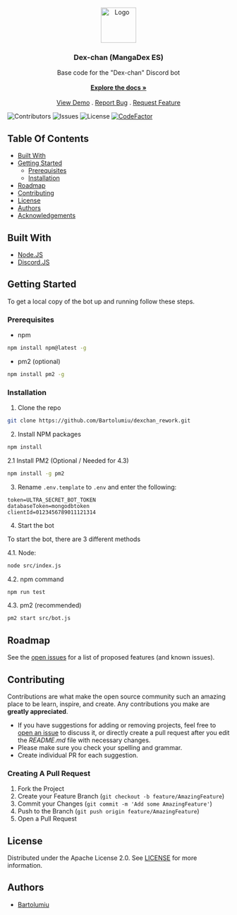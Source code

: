 <br/>
<p align="center">
  <a href="https://github.com/Bartolumiu/dexchan_rework">
    <img src="https://cdn.discordapp.com/avatars/794309204592033821/b1c4eda0575cd423a3f115c75c66f722.webp?size=4096" alt="Logo" width="80" height="80">
  </a>

  <h3 align="center">Dex-chan (MangaDex ES)</h3>

  <p align="center">
    Base code for the "Dex-chan" Discord bot
    <br/>
    <br/>
    <a href="https://github.com/Bartolumiu/dexchan_rework"><strong>Explore the docs »</strong></a>
    <br/>
    <br/>
    <a href="https://discord.gg/5MsyHbbvyc">View Demo</a>
    .
    <a href="https://github.com/Bartolumiu/dexchan_rework/issues">Report Bug</a>
    .
    <a href="https://github.com/Bartolumiu/dexchan_rework/issues">Request Feature</a>
  </p>
</p>

![Contributors](https://img.shields.io/github/contributors/Bartolumiu/dexchan_rework?color=dark-green) ![Issues](https://img.shields.io/github/issues/Bartolumiu/dexchan_rework) ![License](https://img.shields.io/github/license/Bartolumiu/dexchan_rework) [![CodeFactor](https://www.codefactor.io/repository/github/Bartolumiu/dexchan_rework/badge/main)](https://www.codefactor.io/repository/github/Bartolumiu/dexchan_rework/overview/main)

## Table Of Contents

* [Built With](#built-with)
* [Getting Started](#getting-started)
  * [Prerequisites](#prerequisites)
  * [Installation](#installation)
* [Roadmap](#roadmap)
* [Contributing](#contributing)
* [License](#license)
* [Authors](#authors)
* [Acknowledgements](#acknowledgements)

## Built With



* [Node.JS](https://nodejs.org)
* [Discord.JS](https://discord.js.org)

## Getting Started

To get a local copy of the bot up and running follow these steps.

### Prerequisites

* npm

```sh
npm install npm@latest -g
```

* pm2 (optional)
```sh
npm install pm2 -g
```

### Installation

1. Clone the repo

```sh
git clone https://github.com/Bartolumiu/dexchan_rework.git
```

2. Install NPM packages

```sh
npm install
```

2.1 Install PM2 (Optional / Needed for 4.3)

```sh
npm install -g pm2
```

3. Rename `.env.template` to `.env` and enter the following:

```env
token=ULTRA_SECRET_BOT_TOKEN
databaseToken=mongodbtoken
clientId=0123456789011121314
```

4. Start the bot

To start the bot, there are 3 different methods

4.1. Node:
```sh
node src/index.js
```

4.2. npm command
```sh
npm run test
```

4.3. pm2 (recommended)
```sh
pm2 start src/bot.js
```

## Roadmap

See the [open issues](https://github.com/Bartolumiu/dexchan_rework/issues) for a list of proposed features (and known issues).

## Contributing

Contributions are what make the open source community such an amazing place to be learn, inspire, and create. Any contributions you make are **greatly appreciated**.
* If you have suggestions for adding or removing projects, feel free to [open an issue](https://github.com/Bartolumiu/dexchan_rework/issues/new) to discuss it, or directly create a pull request after you edit the *README.md* file with necessary changes.
* Please make sure you check your spelling and grammar.
* Create individual PR for each suggestion.

### Creating A Pull Request

1. Fork the Project
2. Create your Feature Branch (`git checkout -b feature/AmazingFeature`)
3. Commit your Changes (`git commit -m 'Add some AmazingFeature'`)
4. Push to the Branch (`git push origin feature/AmazingFeature`)
5. Open a Pull Request

## License

Distributed under the Apache License 2.0. See [LICENSE](https://github.com/Bartolumiu/dexchan_rework/blob/main/LICENSE) for more information.

## Authors

* [Bartolumiu](https://github.com/Bartolumiu/)
